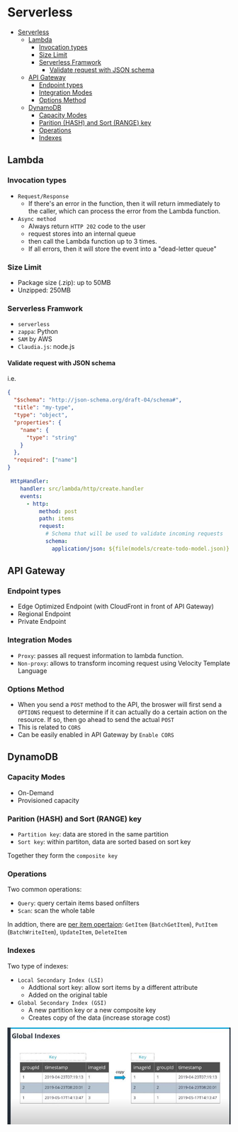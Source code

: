 # Serverless

- [Serverless](#serverless)
  - [Lambda](#lambda)
    - [Invocation types](#invocation-types)
    - [Size Limit](#size-limit)
    - [Serverless Framwork](#serverless-framwork)
      - [Validate request with JSON schema](#validate-request-with-json-schema)
  - [API Gateway](#api-gateway)
    - [Endpoint types](#endpoint-types)
    - [Integration Modes](#integration-modes)
    - [Options Method](#options-method)
  - [DynamoDB](#dynamodb)
    - [Capacity Modes](#capacity-modes)
    - [Parition (HASH) and Sort (RANGE) key](#parition-hash-and-sort-range-key)
    - [Operations](#operations)
    - [Indexes](#indexes)

## Lambda

### Invocation types

- `Request/Response`
  - If there's an error in the function, then it will return immediately to the caller, which can process the error from the Lambda function.
- `Async method`
  - Always return `HTTP 202` code to the user
  - request stores into an internal queue
  - then call the Lambda function up to 3 times. 
  - If all errors, then it will store the event into a "dead-letter queue"

### Size Limit

- Package size (.zip): up to 50MB
- Unzipped:     250MB

### Serverless Framwork

- `serverless`
- `zappa`: Python
- `SAM` by AWS
- `Claudia.js`: node.js

#### Validate request with JSON schema

i.e.

```json
{
  "$schema": "http://json-schema.org/draft-04/schema#",
  "title": "my-type",
  "type": "object",
  "properties": {
    "name": {
      "type": "string"
    }
  },
  "required": ["name"]
}
```

```yaml
 HttpHandler:
    handler: src/lambda/http/create.handler
    events:
      - http:
          method: post
          path: items
          request:
            # Schema that will be used to validate incoming requests
            schema:
              application/json: ${file(models/create-todo-model.json)}
```

## API Gateway

### Endpoint types

- Edge Optimized Endpoint (with CloudFront in front of API Gateway)
- Regional Endpoint
- Private Endpoint

### Integration Modes

- `Proxy`: passes all request information to lambda function.
- `Non-proxy`: allows to transform incoming request using Velocity Template Language

### Options Method

- When you send a `POST` method to the API, the broswer will first send a `OPTIONS` request to determine if it can actually do a certain action on the resource. If so, then go ahead to send the actual `POST`
- This is related to `CORS`
- Can be easily enabled in API Gateway by `Enable CORS`

## DynamoDB

### Capacity Modes

- On-Demand
- Provisioned capacity

### Parition (HASH) and Sort (RANGE) key

- `Partition key`: data are stored in the same partition
- `Sort key`: within partiton, data are sorted based on sort key

Together they form the `composite key`

### Operations

Two common operations:

- `Query`: query certain items based onfilters
- `Scan`: scan the whole table

In addtion, there are [per item opertaion](https://docs.aws.amazon.com/amazondynamodb/latest/developerguide/WorkingWithItems.html): `GetItem` (`BatchGetItem`), `PutItem` (`BatchWriteItem`), `UpdateItem`, `DeleteItem`

### Indexes

Two type of indexes:

- `Local Secondary Index (LSI)`
  - Addtional sort key: allow sort items by a different attribute
  - Added on the original table
- `Global Secondary Index (GSI)`
  - A new partition key or a new composite key
  - Creates copy of the data (increase storage cost)

![gsi](./gsi.jpg)
